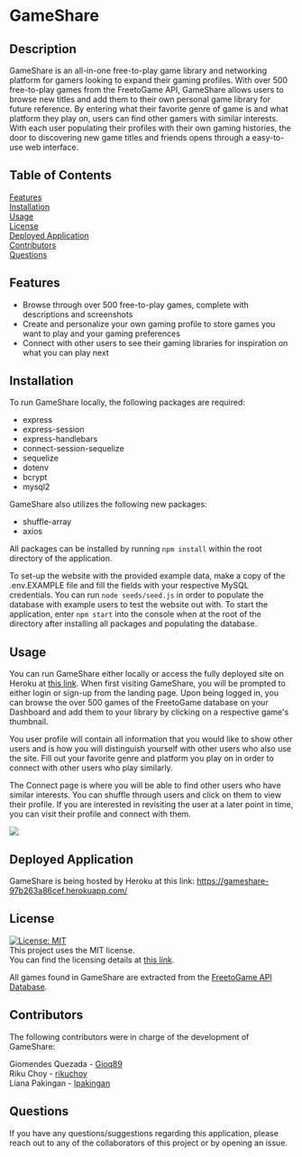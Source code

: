 # GameShare

  ## Description
  GameShare is an all-in-one free-to-play game library and networking platform for gamers looking to expand their gaming profiles. With over 500 free-to-play games from the FreetoGame API, GameShare allows users to browse new titles and add them to their own personal game library for future reference. By entering what their favorite genre of game is and what platform they play on, users can find other gamers with similar interests. With each user populating their profiles with their own gaming histories, the door to discovering new game titles and friends opens through a easy-to-use web interface. 

  ## Table of Contents
  [Features](#features)\
  [Installation](#installation)\
  [Usage](#usage)\
  [License](#license)\
  [Deployed Application](#deployed)\
  [Contributors](#contributors)\
  [Questions](#questions)

## Features <a name ='features'></a>
- Browse through over 500 free-to-play games, complete with descriptions and screenshots 
- Create and personalize your own gaming profile to store games you want to play and your gaming preferences
- Connect with other users to see their gaming libraries for inspiration on what you can play next

## Installation <a name ='installation'></a>
  To run GameShare locally, the following packages are required:
  - express
  - express-session
  - express-handlebars
  - connect-session-sequelize
  - sequelize
  - dotenv
  - bcrypt
  - mysql2

GameShare also utilizes the following new packages:
- shuffle-array
- axios

All packages can be installed by running ```npm install``` within the root directory of the application.

To set-up the website with the provided example data, make a copy of the .env.EXAMPLE file and fill the fields with your respective MySQL credentials. You can run ```node seeds/seed.js``` in order to populate the database with example users to test the website out with. To start the application, enter ```npm start``` into the console when at the root of the directory after installing all packages and populating the database. 

  ## Usage <a name ='usage'></a>
  You can run GameShare either locally or access the fully deployed site on Heroku at [this link](https://gameshare-97b263a86cef.herokuapp.com/). When first visiting GameShare, you will be prompted to either login or sign-up from the landing page. Upon being logged in, you can browse the over 500 games of the FreetoGame database on your Dashboard and add them to your library by clicking on a respective game's thumbnail. 

  You user profile will contain all information that you would like to show other users and is how you will distinguish yourself with other users who also use the site. Fill out your favorite genre and platform you play on in order to connect with other users who play similarly. 

  The Connect page is where you will be able to find other users who have similar interests. You can shuffle through users and click on them to view their profile. If you are interested in revisiting the user at a later point in time, you can visit their profile and connect with them.
    
  ![](https://github.com/Gioq89/Group-2/blob/main/public/assets/gameshare_demo.gif)

## Deployed Application <a name ='deployed'></a>
GameShare is being hosted by Heroku at this link: https://gameshare-97b263a86cef.herokuapp.com/

  ## License <a name ='license'></a>
  [![License: MIT](https://img.shields.io/badge/License-MIT-yellow.svg)](https://opensource.org/licenses/MIT)\
  This project uses the MIT license.\
  You can find the licensing details at [this link](https://opensource.org/license/mit/).

  All games found in GameShare are extracted from the [FreetoGame API Database](https://www.freetogame.com/api-doc).

  ## Contributors <a name ='contributors'></a>
  The following contributors were in charge of the development of GameShare:

  Giomendes Quezada - [Gioq89](https://github.com/Gioq89)  
  Riku Choy - [rikuchoy](https://github.com/rikuchoy)  
  Liana Pakingan - [lpakingan](https://github.com/lpakingan)  

  ## Questions <a name ='questions'></a>
  If you have any questions/suggestions regarding this application, please reach out to any of the collaborators of this project or by opening an issue.

